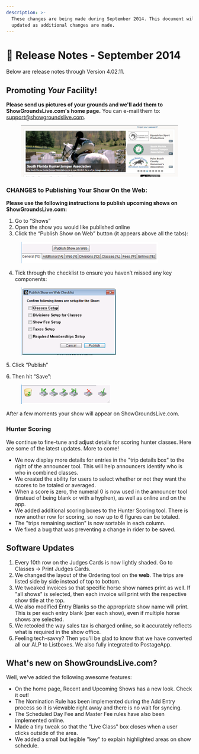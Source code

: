 ```yaml
---
description: >-
  These changes are being made during September 2014. This document will be
  updated as additional changes are made.
---
```


# 📔 Release Notes - September 2014

Below are release notes through Version 4.02.11.

## Promoting _Your_ Facility!

**Please send us pictures of your grounds and we'll add them to ShowGroundsLive.com's home page.** You can e-mail them to: support@showgroundslive.com.

<figure><img src="../../.gitbook/assets/image (140).png" alt=""><figcaption></figcaption></figure>

### CHANGES to Publishing Your Show On the Web:

**Please use the following instructions to publish upcoming shows on ShowGroundsLive.com:**

1. Go to “Shows”
2. Open the show you would like published online
3. Click the “Publish Show on Web”  button (it appears above all the tabs):

<figure><img src="../../.gitbook/assets/image (141).png" alt=""><figcaption></figcaption></figure>

4. Tick through the checklist to ensure you haven’t missed any key components:

<figure><img src="../../.gitbook/assets/image (142).png" alt=""><figcaption></figcaption></figure>

5\. Click “Publish”

6\. Then hit “Save”:

<figure><img src="../../.gitbook/assets/image (143).png" alt=""><figcaption></figcaption></figure>

After a few moments your show will appear on ShowGroundsLive.com.

### Hunter Scoring

We continue to fine-tune and adjust details for scoring hunter classes. Here are some of the latest updates. More to come!

* We now display more details for entries in the "trip details box" to the right of the announcer tool. This will help announcers identify who is who in combined classes.
* We created the ability for users to select whether or not they want the scores to be totaled or averaged.
* When a score is zero, the numeral 0 is now used in the announcer tool (instead of being blank or with a hyphen), as well as online and on the app.
* We added additional scoring boxes to the Hunter Scoring tool. There is now another row for scoring, so now up to 6 figures can be totaled.
* The "trips remaining section" is now sortable in each column.
* We fixed a bug that was preventing a change in rider to be saved.

## Software Updates

1. Every 10th row on the Judges Cards is now lightly shaded. Go to Classes -> Print Judges Cards.
2. We changed the layout of the Ordering tool on the **web**. The trips are listed side by side instead of top to bottom.
3. We tweaked invoices so that specific horse show names print as well. If "all shows" is selected,  then each invoice will print with the respective show title at the top.
4. We also modified Entry Blanks so the appropriate show name will print. This is per each entry blank (per each show), even if multiple horse shows are selected.
5. We retooled the way sales tax is charged online, so it accurately reflects what is required in the show office.
6. Feeling tech-savvy? Then you'll be glad to know that we have converted all our ALP to Listboxes. We also fully integrated to PostageApp.

## What's new on ShowGroundsLive.com?

Well, we've added the following awesome features:

* On the home page, Recent and Upcoming Shows has a new look. Check it out!
* The Nomination Rule has been implemented during the Add Entry process so it is viewable right away and there is no wait for syncing.
* The Scheduled Day Fee  and Master Fee rules have also been implemented online.
* Made a tiny tweak so that the "Live Class" box closes when a user clicks outside of the area.
* We added a small but legible "key" to explain highlighted areas on show schedule.
